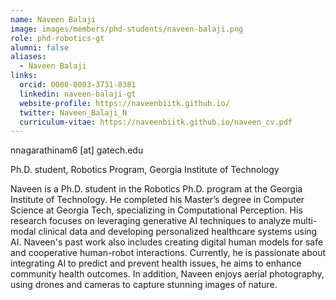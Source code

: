 ```yaml
---
name: Naveen Balaji
image: images/members/phd-students/naveen-balaji.png
role: phd-robotics-gt
alumni: false
aliases:
  - Naveen Balaji
links:
  orcid: 0000-0003-3731-8381
  linkedin: naveen-balaji-gt
  website-profile: https://naveenbiitk.github.io/
  twitter: Naveen_Balaji_N
  curriculum-vitae: https://naveenbiitk.github.io/naveen_cv.pdf
---
```


nnagarathinam6 [at] gatech.edu

Ph.D. student, Robotics Program, Georgia Institute of Technology

Naveen is a Ph.D. student in the Robotics Ph.D. program at the Georgia Institute of Technology. He completed his Master’s degree in Computer Science at Georgia Tech, specializing in Computational Perception. His research focuses on leveraging generative AI techniques to analyze multi-modal clinical data and developing personalized healthcare systems using AI. Naveen's past work also includes creating digital human models for safe and cooperative human-robot interactions. Currently, he is passionate about integrating AI to predict and prevent health issues, he aims to enhance community health outcomes. In addition, Naveen enjoys aerial photography, using drones and cameras to capture stunning images of nature.